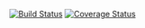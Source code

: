[![Build Status](https://www.travis-ci.com/OsmarJoseph/clean-react.svg?branch=main)](https://www.travis-ci.com/OsmarJoseph/clean-react)
[![Coverage Status](https://coveralls.io/repos/github/OsmarJoseph/clean-react/badge.svg?branch=main)](https://coveralls.io/github/OsmarJoseph/clean-react?branch=main)
